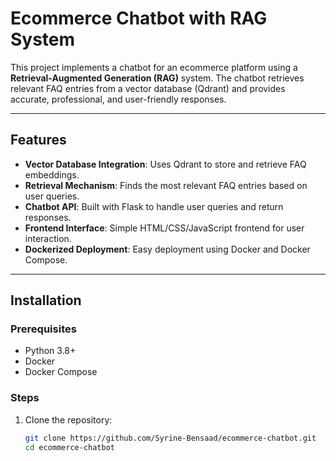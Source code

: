 # Ecommerce Chatbot with RAG System

This project implements a chatbot for an ecommerce platform using a **Retrieval-Augmented Generation (RAG)** system. The chatbot retrieves relevant FAQ entries from a vector database (Qdrant) and provides accurate, professional, and user-friendly responses.

---

## Features
- **Vector Database Integration**: Uses Qdrant to store and retrieve FAQ embeddings.
- **Retrieval Mechanism**: Finds the most relevant FAQ entries based on user queries.
- **Chatbot API**: Built with Flask to handle user queries and return responses.
- **Frontend Interface**: Simple HTML/CSS/JavaScript frontend for user interaction.
- **Dockerized Deployment**: Easy deployment using Docker and Docker Compose.

---

## Installation

### Prerequisites
- Python 3.8+
- Docker
- Docker Compose

### Steps
1. Clone the repository:
   ```bash
   git clone https://github.com/Syrine-Bensaad/ecommerce-chatbot.git
   cd ecommerce-chatbot
   
